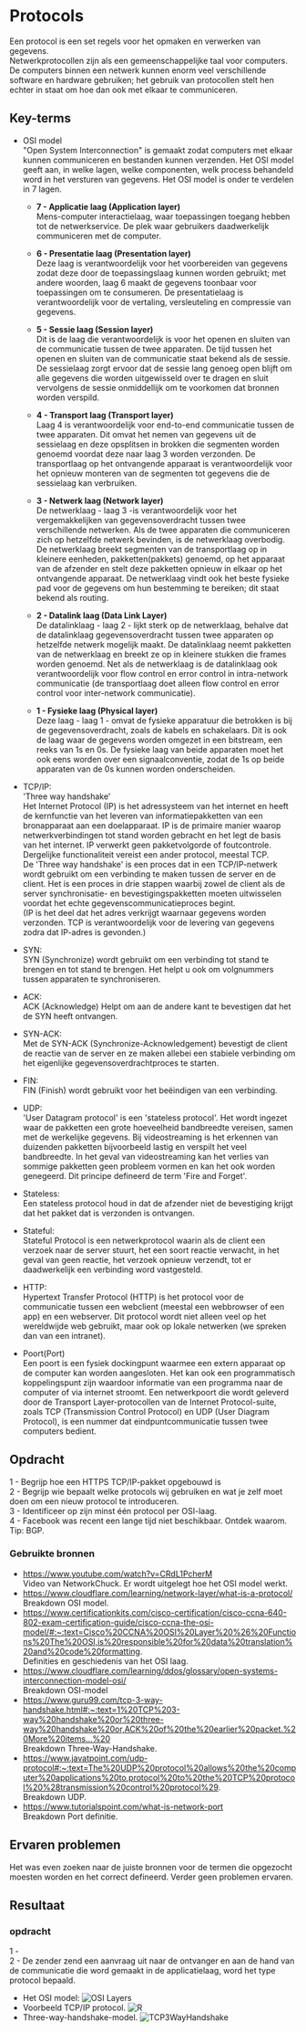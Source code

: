 # Protocols
Een protocol is een set regels voor het opmaken en verwerken van gegevens.  
Netwerkprotocollen zijn als een gemeenschappelijke taal voor computers. De computers binnen een netwerk kunnen enorm veel verschillende software en hardware gebruiken; het gebruik van protocollen stelt hen echter in staat om hoe dan ook met elkaar te communiceren.

## Key-terms
-   OSI model  
"Open System Interconnection" is gemaakt zodat computers met elkaar kunnen 
communiceren en bestanden kunnen verzenden. Het OSI model geeft aan, in welke lagen, welke componenten, welk process behandeld word in het versturen van gegevens. Het OSI model is onder te verdelen in 7 lagen.  

    -   **7   -   Applicatie laag (Application layer)**  
Mens-computer interactielaag, waar toepassingen toegang hebben tot de netwerkservice. De plek waar gebruikers daadwerkelijk communiceren met de computer.  

    -   **6   -   Presentatie laag (Presentation layer)**  
Deze laag is verantwoordelijk voor het voorbereiden van gegevens zodat deze door de toepassingslaag kunnen worden gebruikt; met andere woorden, laag 6 maakt de gegevens toonbaar voor toepassingen om te consumeren. De presentatielaag is verantwoordelijk voor de vertaling, versleuteling en compressie van gegevens.

    -   **5   -   Sessie laag (Session layer)**  
Dit is de laag die verantwoordelijk is voor het openen en sluiten van de communicatie tussen de twee apparaten. De tijd tussen het openen en sluiten van de communicatie staat bekend als de sessie. De sessielaag zorgt ervoor dat de sessie lang genoeg open blijft om alle gegevens die worden uitgewisseld over te dragen en sluit vervolgens de sessie onmiddellijk om te voorkomen dat bronnen worden verspild.

    -   **4   -   Transport laag (Transport layer)**  
Laag 4 is verantwoordelijk voor end-to-end communicatie tussen de twee apparaten. Dit omvat het nemen van gegevens uit de sessielaag en deze opsplitsen in brokken die segmenten worden genoemd voordat deze naar laag 3 worden verzonden. De transportlaag op het ontvangende apparaat is verantwoordelijk voor het opnieuw monteren van de segmenten tot gegevens die de sessielaag kan verbruiken.

    -   **3   -   Netwerk laag    (Network layer)**  
De netwerklaag - laag 3 -is verantwoordelijk voor het vergemakkelijken van gegevensoverdracht tussen twee verschillende netwerken. Als de twee apparaten die communiceren zich op hetzelfde netwerk bevinden, is de netwerklaag overbodig. De netwerklaag breekt segmenten van de transportlaag op in kleinere eenheden, pakketten(pakkets) genoemd, op het apparaat van de afzender en stelt deze pakketten opnieuw in elkaar op het ontvangende apparaat. De netwerklaag vindt ook het beste fysieke pad voor de gegevens om hun bestemming te bereiken; dit staat bekend als routing.

    -   **2   -   Datalink laag   (Data Link Layer)**  
De datalinklaag - laag 2 - lijkt sterk op de netwerklaag, behalve dat de datalinklaag gegevensoverdracht tussen twee apparaten op hetzelfde netwerk mogelijk maakt. De datalinklaag neemt pakketten van de netwerklaag en breekt ze op in kleinere stukken die frames worden genoemd. Net als de netwerklaag is de datalinklaag ook verantwoordelijk voor flow control en error control in intra-network communicatie (de transportlaag doet alleen flow control en error control voor inter-network communicatie).

    -   **1   -   Fysieke laag    (Physical layer)**  
Deze laag - laag 1 - omvat de fysieke apparatuur die betrokken is bij de gegevensoverdracht, zoals de kabels en schakelaars. Dit is ook de laag waar de gegevens worden omgezet in een bitstream, een reeks van 1s en 0s. De fysieke laag van beide apparaten moet het ook eens worden over een signaalconventie, zodat de 1s op beide apparaten van de 0s kunnen worden onderscheiden.


-   TCP/IP:  
'Three way handshake'  
Het Internet Protocol (IP) is het adressysteem van het internet en heeft de kernfunctie van het leveren van informatiepakketten van een bronapparaat aan een doelapparaat. IP is de primaire manier waarop netwerkverbindingen tot stand worden gebracht en het legt de basis van het internet. IP verwerkt geen pakketvolgorde of foutcontrole. Dergelijke functionaliteit vereist een ander protocol, meestal TCP.  
De 'Three way handshake' is een proces dat in een TCP/IP-netwerk wordt gebruikt om een verbinding te maken tussen de server en de client. Het is een proces in drie stappen waarbij zowel de client als de server synchronisatie- en bevestigingspakketten moeten uitwisselen voordat het echte gegevenscommunicatieproces begint.  
  (IP is het deel dat het adres verkrijgt waarnaar gegevens worden verzonden. TCP is verantwoordelijk voor de levering van gegevens zodra dat IP-adres is gevonden.)

-   SYN:  
SYN (Synchronize) wordt gebruikt om een verbinding tot stand te brengen en tot stand te brengen. Het helpt u ook om volgnummers tussen apparaten te synchroniseren.

-   ACK:  
ACK (Acknowledge) Helpt om aan de andere kant te bevestigen dat het de SYN heeft ontvangen.

-   SYN-ACK:  
Met de SYN-ACK (Synchronize-Acknowledgement) bevestigt de client de reactie van de server en ze maken allebei een stabiele verbinding om het eigenlijke gegevensoverdrachtproces te starten.

-   FIN:  
FIN (Finish) wordt gebruikt voor het beëindigen van een verbinding.

-   UDP:  
'User Datagram protocol' is een 'stateless protocol'. Het wordt ingezet waar de pakketten een grote hoeveelheid bandbreedte vereisen, samen met de werkelijke gegevens. Bij videostreaming is het erkennen van duizenden pakketten bijvoorbeeld lastig en verspilt het veel bandbreedte. In het geval van videostreaming kan het verlies van sommige pakketten geen probleem vormen en kan het ook worden genegeerd. Dit principe defineerd de term 'Fire and Forget'.  

-   Stateless:  
Een stateless protocol houd in dat de afzender niet de bevestiging krijgt dat het pakket dat is verzonden is ontvangen.  

-   Stateful:  
Stateful Protocol is een netwerkprotocol waarin als de client een verzoek naar de server stuurt, het een soort reactie verwacht, in het geval van geen reactie, het verzoek opnieuw verzendt, tot er daadwerkelijk een verbinding word vastgesteld.

-   HTTP:  
Hypertext Transfer Protocol (HTTP) is het protocol voor de communicatie tussen een webclient (meestal een webbrowser of een app) en een webserver. Dit protocol wordt niet alleen veel op het wereldwijde web gebruikt, maar ook op lokale netwerken (we spreken dan van een intranet).

-   Poort(Port)  
Een poort is een fysiek dockingpunt waarmee een extern apparaat op de computer kan worden aangesloten. Het kan ook een programmatisch koppelingspunt zijn waardoor informatie van een programma naar de computer of via internet stroomt. Een netwerkpoort die wordt geleverd door de Transport Layer-protocollen van de Internet Protocol-suite, zoals TCP (Transmission Control Protocol) en UDP (User Diagram Protocol), is een nummer dat eindpuntcommunicatie tussen twee computers bedient.

## Opdracht  
1   -   Begrijp hoe een HTTPS TCP/IP-pakket opgebouwd is  
2   -   Begrijp wie bepaalt welke protocols wij gebruiken en wat je zelf moet doen om een nieuw protocol te introduceren.  
3   -   Identificeer op zijn minst één protocol per OSI-laag.  
4   -   Facebook was recent een lange tijd niet beschikbaar. Ontdek waarom. Tip: BGP.  

### Gebruikte bronnen
-   https://www.youtube.com/watch?v=CRdL1PcherM  
Video van NetworkChuck. Er wordt uitgelegt hoe het OSI model werkt.  
-   https://www.cloudflare.com/learning/network-layer/what-is-a-protocol/  
Breakdown OSI model.
-   https://www.certificationkits.com/cisco-certification/cisco-ccna-640-802-exam-certification-guide/cisco-ccna-the-osi-model/#:~:text=Cisco%20CCNA%20OSI%20Layer%20%26%20Functions%20The%20OSI,is%20responsible%20for%20data%20translation%20and%20code%20formatting.  
Definities en geschiedenis van het OSI laag.  
-   https://www.cloudflare.com/learning/ddos/glossary/open-systems-interconnection-model-osi/  
Breakdown OSI-model  
-   https://www.guru99.com/tcp-3-way-handshake.html#:~:text=1%20TCP%203-way%20handshake%20or%20three-way%20handshake%20or,ACK%20of%20the%20earlier%20packet.%20More%20items...%20  
Breakdown Three-Way-Handshake.  
-   https://www.javatpoint.com/udp-protocol#:~:text=The%20UDP%20protocol%20allows%20the%20computer%20applications%20to,protocol%20to%20the%20TCP%20protocol%20%28transmission%20control%20protocol%29.  
Breakdown UDP.  
-   https://www.tutorialspoint.com/what-is-network-port  
Breakdown Port definitie.


## Ervaren problemen
Het was even zoeken naar de juiste bronnen voor de termen die opgezocht moesten worden en het correct defineerd. Verder geen problemen ervaren.

## Resultaat  
### opdracht
1   -     
2   -   De zender zend een aanvraag uit naar de ontvanger en aan de hand van de communicatie die word gemaakt in de applicatielaag, word het type protocol bepaald.

  
-   Het OSI model:
![OSI Layers](https://user-images.githubusercontent.com/95616021/145806320-747231e7-3188-49de-92f5-5a058e8d395d.jpg)  
-   Voorbeeld TCP/IP protocol.
![R](https://user-images.githubusercontent.com/95616021/145806452-d62fac29-4f4b-4d07-914c-f2cca3144e1e.jpg)  
-   Three-way-handshake-model.
![TCP3WayHandshake](https://user-images.githubusercontent.com/95616021/145806460-0571b01b-6b22-439b-9a52-d1a704be7840.png)  



